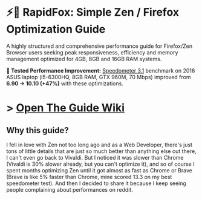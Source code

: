 # ⚡🦊 RapidFox: Simple Zen / Firefox Optimization Guide

A highly structured and comprehensive performance guide for Firefox/Zen Browser users seeking peak responsiveness, efficiency and memory management optimized for 4GB, 8GB and 16GB RAM systems.

**🧪 Tested Performance Improvement:** [Speedometer 3.1](https://browserbench.org/Speedometer3.0/) benchmark on 2016 ASUS laptop (i5-6300HQ, 8GB RAM, GTX 960M, 70 Mbps) improved from **6.90 → 10.10 (+47%)** with these optimizations.

# > [Open The Guide Wiki](https://github.com/Eratas/rapidfox/wiki)

## Why this guide?

I fell in love with Zen not too long ago and as a Web Developer, there's just tons of little details that are just so much better than anything else out there, I can't even go back to Vivaldi. But I noticed it was slower than Chrome (Vivaldi is 30% slower already, but you can't optimize it), and so of course I spent months optimizing Zen until it got almost as fast as Chrome or Brave (Brave is like 5% faster than Chrome, mine scored 13.3 on my best speedometer test). And then I decided to share it because I keep seeing people complaining about performances on reddit.
